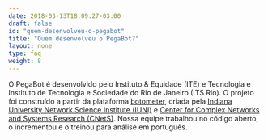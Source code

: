 ```yaml
---
date: 2018-03-13T18:09:27-03:00
draft: false
id: "quem-desenvolveu-o-pegabot"
title: "Quem desenvolveu o PegaBot?"
layout: none
type: faq
weight: 8
---
```

O PegaBot é desenvolvido pelo Instituto & Equidade (ITE) e Tecnologia e Instituto de Tecnologia e Sociedade do Rio de Janeiro (ITS Rio). O projeto foi construído a partir da plataforma [botometer](https://botometer.iuni.iu.edu/), criada pela [Indiana University Network Science Institute (IUNI)](https://iuni.iu.edu/) e [Center for Complex Networks and Systems Research (CNetS)](https://cnets.indiana.edu/). Nossa equipe trabalhou no código aberto, o incrementou e o treinou para análise em português.
